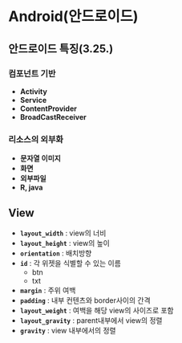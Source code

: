 # Android(안드로이드)

## 안드로이드 특징(3.25.)

### 컴포넌트 기반

* **Activity**
* **Service**
* **ContentProvider**
* **BroadCastReceiver**

### 리소스의 외부화

* **문자열 이미지**
* **화면**
* **외부파일**
* **R, java**

## View

* **`layout_width`** : view의 너비
* **`layout_height`** : view의 높이
* **`orientation`** : 배치방향
* **`id`** : 각 위젯을 식별할 수 있는 이름
  * btn
  * txt
* **`margin`** : 주위 여백
* **`padding`** : 내부 컨텐츠와 border사이의 간격
* **`layout_weight`** : 여백을 해당 view의 사이즈로 포함
* **`layout_gravity`** : parent내부에서 view의 정렬
* **`gravity`** : view 내부에서의 정렬